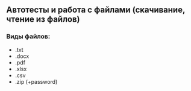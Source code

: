 ## Автотесты и работа с файлами (скачивание, чтение из файлов)
### Виды файлов:
- .txt
- .docx
- .pdf
- .xlsx
- .csv
- .zip (+password)